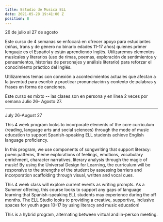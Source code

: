 ```yaml
---
title: Estudio de Musica ELL
date: 2021-05-28 19:41:00 Z
position: 8
---
```


26 de julio al 27 de agosto

Este curso  de 4 semanas se enfocará en ofrecer apoyo para estudiantes (niñas, trans y de género no binario edades 11-17 años) quienes primer lenguaje es el Español y están aprendiendo Inglés. Utilizaremos elementos musicales y literarios (uso de rimas, poemas, exploración de sentimientos y pensamientos, historias de personajes y análisis literario) para reforzar el conocimiento práctico del Inglés.

Utilizaremos temas con conexión a acontecimientos actuales que afectan a la juventud para escribir y practicar pronunciación y contexto de palabras y frases en forma de canciones.

Este curso es mixto -- las clases son en persona y en linea 2 veces por semana Julio 26- Agosto 27.

-----

July 26-August 27

This 4 week program looks to incorporate elements of the core curriculum (reading, language arts and social sciences)  through the mode of music education to support Spanish-speaking ELL students achieve English language proficiency. 

In this program, we use components of songwriting that support literacy: poem patterns, theme explorations of feelings, emotions, vocabulary enrichment, character narratives, literary analysis through the magic of music! By using the Universal Design for Learning, the curriculum will be responsive to the strengths of the student by assessing barriers and incorporation scaffolding through visual, written and vocal cues. 

This 4 week class will explore current events as writing prompts. As a Summer offering, this course looks to support any gaps of language learning that Spanish-speaking ELL students may experience during the off months. The ELL Studio looks to providing a creative, supportive, inclusive spaces for youth ages 10-17 by using literacy and music education!


This is a hybrid program, alternating between virtual and in-person meeting. 